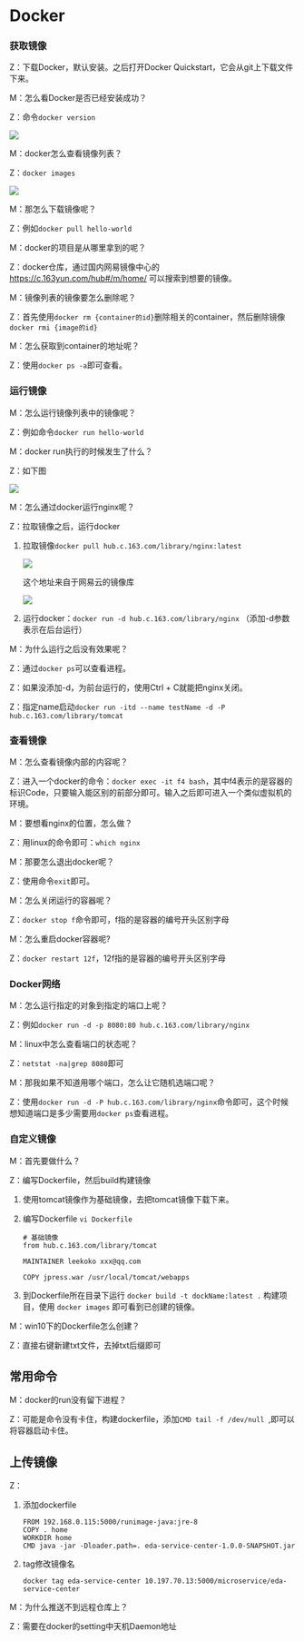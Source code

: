 # Docker   

### 获取镜像

Z：下载Docker，默认安装。之后打开Docker Quickstart，它会从git上下载文件下来。   

M：怎么看Docker是否已经安装成功？

Z：命令``docker version``    

![](../imgs/do04.png)

M：docker怎么查看镜像列表？

Z：``docker images``   

![](../imgs/do05.png)  

M：那怎么下载镜像呢？

Z：例如``docker pull hello-world``   

M：docker的项目是从哪里拿到的呢？

Z：docker仓库，通过国内网易镜像中心的 https://c.163yun.com/hub#/m/home/ 可以搜索到想要的镜像。     

M：镜像列表的镜像要怎么删除呢？

Z：首先使用``docker rm {container的id}``删除相关的container，然后删除镜像``docker rmi {image的id}``   

M：怎么获取到container的地址呢？

Z：使用``docker ps -a``即可查看。

### 运行镜像  

M：怎么运行镜像列表中的镜像呢？

Z：例如命令``docker run hello-world``   

M：docker run执行的时候发生了什么？

Z：如下图

![](../imgs/do01.png)  

M：怎么通过docker运行nginx呢？

Z：拉取镜像之后，运行docker

1. 拉取镜像``docker pull hub.c.163.com/library/nginx:latest``     

   ![](../imgs/do03.png)  

   这个地址来自于网易云的镜像库   

   ![](../imgs/do02.png)

2. 运行docker：``docker run -d hub.c.163.com/library/nginx``   （添加-d参数表示在后台运行）  

M：为什么运行之后没有效果呢？

Z：通过``docker ps``可以查看进程。

Z：如果没添加-d，为前台运行的，使用Ctrl + C就能把nginx关闭。

Z：指定name启动``docker run -itd --name testName -d -P hub.c.163.com/library/tomcat``  

### 查看镜像  

M：怎么查看镜像内部的内容呢？

Z：进入一个docker的命令：``docker exec -it f4 bash``，其中f4表示的是容器的标识Code，只要输入能区别的前部分即可。输入之后即可进入一个类似虚拟机的环境。   

M：要想看nginx的位置，怎么做？

Z：用linux的命令即可：``which nginx``   

M：那要怎么退出docker呢？

Z：使用命令``exit``即可。   

M：怎么关闭运行的容器呢？   

Z：``docker stop f``命令即可，f指的是容器的编号开头区别字母       

M：怎么重启docker容器呢?

Z：``docker restart 12f``，12f指的是容器的编号开头区别字母   

### Docker网络    

M：怎么运行指定的对象到指定的端口上呢？

Z：例如``docker run -d -p 8080:80 hub.c.163.com/library/nginx``   

M：linux中怎么查看端口的状态呢？

Z：``netstat -na|grep 8080``即可   

M：那我如果不知道用哪个端口，怎么让它随机选端口呢？

Z：使用``docker run -d -P hub.c.163.com/library/nginx``命令即可，这个时候想知道端口是多少需要用``docker ps``查看进程。   

### 自定义镜像   

M：首先要做什么？

Z：编写Dockerfile，然后build构建镜像   

1. 使用tomcat镜像作为基础镜像，去把tomcat镜像下载下来。

2. 编写Dockerfile  ``vi Dockerfile``  

   ```properties
   # 基础镜像
   from hub.c.163.com/library/tomcat
   
   MAINTAINER leekoko xxx@qq.com
   
   COPY jpress.war /usr/local/tomcat/webapps
   ```

3. 到Dockerfile所在目录下运行 ``docker build -t dockName:latest .``  构建项目，使用 ``docker images`` 即可看到已创建的镜像。

M：win10下的Dockerfile怎么创建？

Z：直接右键新建txt文件，去掉txt后缀即可

## 常用命令  

M：docker的run没有留下进程？

Z：可能是命令没有卡住，构建dockerfile，添加``CMD tail -f /dev/null ``,即可以将容器启动卡住。

## 上传镜像

Z：

1. 添加dockerfile

   ```
   FROM 192.168.0.115:5000/runimage-java:jre-8
   COPY . home
   WORKDIR home
   CMD java -jar -Dloader.path=. eda-service-center-1.0.0-SNAPSHOT.jar
   ```

2. tag修改镜像名

   ```
   docker tag eda-service-center 10.197.70.13:5000/microservice/eda-service-center
   ```

M：为什么推送不到远程仓库上？

Z：需要在docker的setting中天机Daemon地址